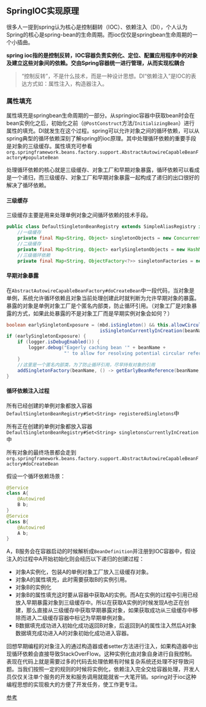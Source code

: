 ## SpringIOC实现原理

​	很多人一提到spring认为核心是控制翻转（IOC）、依赖注入（DI），个人认为Spring的核心是spring-bean的生命周期。而ioc仅仅是springbean生命周期的一个小插曲。

**spring ioc指的是控制反转，IOC容器负责实例化、定位、配置应用程序中的对象及建立这些对象间的依赖。交由Spring容器统一进行管理，从而实现松耦合**

> “控制反转”，不是什么技术，而是一种设计思想。DI“依赖注入”是IOC的表达方式如：属性注入，构造器注入。

 

### 属性填充

​	属性填充是springbean生命周期的一部分。从springioc容器中获取bean时会在bean实例化之后，初始化之前（`@PostConstruct`方法/`InitializingBean`）进行属性的填充。DI就发生在这个过程。spring可以允许对象之间的循环依赖，可以从spring典型的循环依赖深刻了解spring的ioc原理。其中处理循环依赖的重要手段是对象的三级缓存。属性填充可参看`org.springframework.beans.factory.support.AbstractAutowireCapableBeanFactory#populateBean`

​	处理循环依赖的核心就是三级缓存、对象工厂和早期对象暴露，循环依赖可以看成是一个递归，而三级缓存、对象工厂和早期对象暴露一起构成了递归的出口很好的解决了循环依赖。

#### 三级缓存

三级缓存主要是用来处理单例对象之间循环依赖的技术手段。

```java
public class DefaultSingletonBeanRegistry extends SimpleAliasRegistry implements SingletonBeanRegistry {
    //一级缓存
    private final Map<String, Object> singletonObjects = new ConcurrentHashMap<>(256);
    //二级缓存
    private final Map<String, Object> earlySingletonObjects = new HashMap<>(16);
    //三级循环依赖
    private final Map<String, ObjectFactory<?>> singletonFactories = new HashMap<>(16);
```

#### 早期对象暴露

​		在`AbstractAutowireCapableBeanFactory#doCreateBean`中一段代码，当对象是单例，系统允许循环依赖且对象当前处理创建此时就判断为允许早期对象的暴露。暴露的对象是单例对象工厂是个匿名内部类，防止循环引用。（对象工厂是对象暴露的方式，如果此处暴露的不是对象工厂而是早期实例对象会如何？）

```java
boolean earlySingletonExposure = (mbd.isSingleton() && this.allowCircularReferences &&
                                  isSingletonCurrentlyInCreation(beanName));
if (earlySingletonExposure) {
    if (logger.isDebugEnabled()) {
        logger.debug("Eagerly caching bean '" + beanName +
                     "' to allow for resolving potential circular references");
    }
    //这里是一个匿名内部类，为了防止循环引用，尽早持有对象的引用
    addSingletonFactory(beanName, () -> getEarlyBeanReference(beanName, mbd, bean));
}
```



#### 循环依赖注入过程

所有已经创建的单例对象都放入容器``DefaultSingletonBeanRegistry#Set<String> registeredSingletons``中

所有正在创建的单例对象都放入容器``DefaultSingletonBeanRegistry#Set<String> singletonsCurrentlyInCreation``中

所有对象的最终场景都会走到``org.springframework.beans.factory.support.AbstractAutowireCapableBeanFactory#doCreateBean``

假设一个循环依赖场景：

```java
@Service
class A{
    @Autowired
    B b;
}
@Service
class B{
    @Autowired
    A b;
}
```

A，B服务会在容器启动的时候解析成``BeanDefinition``并注册到IOC容器中，假设注入的过程中A开始初始化则会经历以下递归的创建过程：

- 对象A实例化，包装A的单例对象工厂放入三级缓存对象。
- 对象A的属性填充，此时需要获取B的实例引用。
- 对象B的实例化
- 对象B的属性填充这时要从容器中获取A的实例。而A在实例的过程中引用已经放入早期暴露对象到三级缓存中。所以在获取A实例的时候发现A也正在创建，那么直接从三级缓存中获取早期暴露对象，如果获取成功从三级缓存中移除而进入二级缓存容器中标记为早期单例对象。
- B数据填充成功进入初始化成功返回B对象，后返回到A的属性注入然后A对象数据填充成功进入A的对象初始化成功进入容器。

​			回想早期编程的对象注入的通过构造器或者setter方法进行注入，如果构造器中出现循环依赖会直接导致StackOverFlow。这种实例化由对象自身进行自我控制。表现在代码上就是需要过多的代码去处理依赖有时候复杂系统还处理不好导致问题。当我们按照一定的规则的时候将实例化，依赖注入完全交给容器处理，开发人员仅仅关注单个服务的开发和服务调用就能就省一大笔开销。spring对于ioc这种编程思想的实现极大的方便了开发任务，使工作更专注。



[参考]()






































